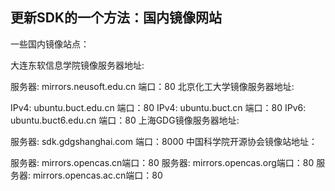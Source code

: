 ## 更新SDK的一个方法：国内镜像网站  

一些国内镜像站点：

大连东软信息学院镜像服务器地址:

服务器: mirrors.neusoft.edu.cn 端口：80
北京化工大学镜像服务器地址:

IPv4: ubuntu.buct.edu.cn 端口：80
IPv4: ubuntu.buct.cn 端口：80
IPv6: ubuntu.buct6.edu.cn 端口：80
上海GDG镜像服务器地址:

服务器: sdk.gdgshanghai.com 端口：8000
中国科学院开源协会镜像站地址：

服务器: mirrors.opencas.cn端口：80
服务器: mirrors.opencas.org端口：80
服务器: mirrors.opencas.ac.cn端口：80